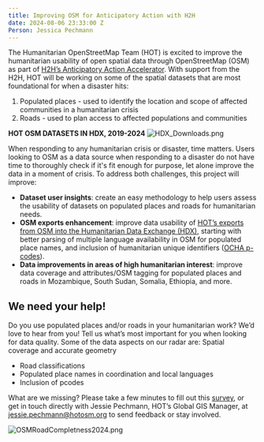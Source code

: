 ```yaml
---
title: Improving OSM for Anticipatory Action with H2H
date: 2024-08-06 23:33:00 Z
Person: Jessica Pechmann
---
```


The Humanitarian OpenStreetMap Team (HOT) is excited to improve the humanitarian usability of open spatial data through OpenStreetMap (OSM) as part of [H2H’s Anticipatory Action Accelerator](
https://h2hnetwork.org/enhancing-h2h-action-for-anticipatory-response/
). With support from the H2H, HOT will be working on some of the spatial datasets that are most foundational for when a disaster hits:
1. Populated places - used to identify the location and scope of affected communities in a humanitarian crisis
2. Roads -  used to plan access to affected populations and communities

**HOT OSM DATASETS IN HDX, 2019-2024**
![HDX_Downloads.png](/uploads/HDX_Downloads.png)

When responding to any humanitarian crisis or disaster, time matters. Users looking to OSM as a data source when responding to a disaster do not have time to thoroughly check if it's fit enough for purpose, let alone improve the data in a moment of crisis. To address both challenges, this project will improve: 
- **Dataset user insights**: create an easy methodology to help users assess the usability of datasets on populated places and roads for humanitarian needs.
- **OSM exports enhancement**: improve data usability of [HOT’s exports from OSM into the Humanitarian Data Exchange (HDX)](https://data.humdata.org/organization/225b9f7d-e7cb-4156-96a6-44c9c58d31e3), starting with better parsing of multiple language availability in OSM for populated place names, and inclusion of humanitarian unique identifiers ([OCHA p-codes](https://storymaps.arcgis.com/stories/dcf6135fc0e943a9b77823bb069e2578)). 
- **Data improvements in areas of high humanitarian interest**: improve data coverage and attributes/OSM tagging for populated places and roads in Mozambique, South Sudan, Somalia, Ethiopia, and more. 

## We need your help!

Do you use populated places and/or roads in your humanitarian work? We’d love to hear from you! Tell us what’s most important for you when looking for data quality. Some of the data aspects on our radar are:
Spatial coverage and accurate geometry
- Road classifications
- Populated place names in coordination and local languages
- Inclusion of pcodes

What are we missing? Please take a few minutes to fill out this [survey](
https://forms.gle/X32fgneAgFkrWFLi6
), or get in touch directly with Jessie Pechmann, HOT’s Global GIS Manager, at jessie.pechmann@hotosm.org to send feedback or stay involved.  

![OSMRoadCompletness2024.png](/uploads/OSMRoadCompletness2024.png)
